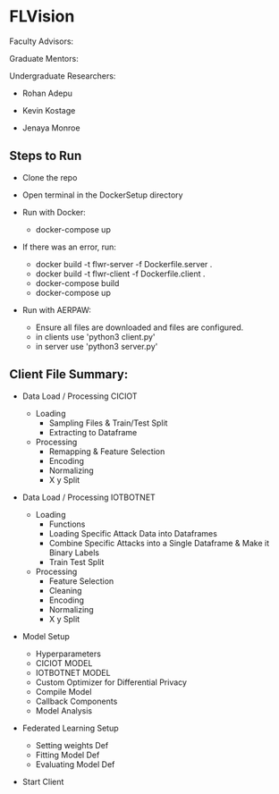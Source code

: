 # FLVision

Faculty Advisors:

Graduate Mentors:

Undergraduate Researchers:

* Rohan Adepu

* Kevin Kostage

* Jenaya Monroe


## Steps to Run

* Clone the repo

* Open terminal in the DockerSetup directory

* Run with Docker: 
  * docker-compose up
  
* If there was an error, run:
  * docker build -t flwr-server -f Dockerfile.server .
  * docker build -t flwr-client -f Dockerfile.client .
  * docker-compose build
  * docker-compose up

* Run with AERPAW:
  * Ensure all files are downloaded and files are configured.
  * in clients use 'python3 client.py'
  * in server use 'python3 server.py'


## Client File Summary:
  * Data Load / Processing CICIOT
    * Loading
      * Sampling Files & Train/Test Split
      * Extracting to Dataframe
    * Processing
      * Remapping & Feature Selection
      * Encoding
      * Normalizing
      * X y Split


  * Data Load / Processing IOTBOTNET
    * Loading
      * Functions
      * Loading Specific Attack Data into Dataframes
      * Combine Specific Attacks into a Single Dataframe & Make it Binary Labels
      * Train Test Split
    * Processing
      * Feature Selection
      * Cleaning
      * Encoding
      * Normalizing
      * X y Split
  

  * Model Setup
    * Hyperparameters
    * CICIOT MODEL
    * IOTBOTNET MODEL
    * Custom Optimizer for Differential Privacy
    * Compile Model
    * Callback Components
    * Model Analysis


  * Federated Learning Setup
    * Setting weights Def
    * Fitting Model Def
    * Evaluating Model Def


  * Start Client

  
